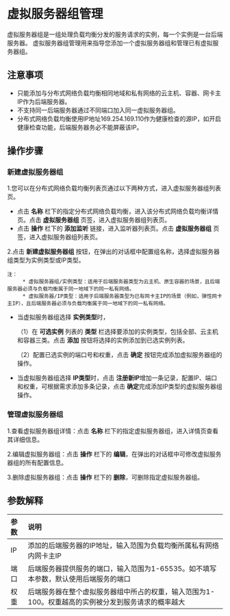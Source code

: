# 虚拟服务器组管理

虚拟服务器组是一组处理负载均衡分发的服务请求的实例，每一个实例是一台后端服务器。
虚拟服务器组管理用来指导您添加一个虚拟服务器组和管理已有虚拟服务器组。
## 注意事项
- 只能添加与分布式网络负载均衡相同地域和私有网络的云主机、容器、网卡主IP作为后端服务器。
- 不支持同一后端服务器通过不同端口加入同一虚拟服务器组。
- 分布式网络负载均衡使用IP地址169.254.169.110作为健康检查的源IP，如开启健康检查功能，后端服务器务必不能屏蔽该IP。

## 操作步骤

### 新建虚拟服务器组
1.您可以在分布式网络负载均衡列表页通过以下两种方式，进入虚拟服务器组列表页。

  - 点击 **名称**  栏下的指定分布式网络负载均衡，进入该分布式网络负载均衡详情页。点击 **虚拟服务器组** 页签，进入虚拟服务器组列表页。
  -  点击 **操作** 栏下的 **添加监听** 链接，进入监听器列表页。点击 **虚拟服务器组** 页签，进入虚拟服务器组列表页。

2.点击 **新建虚拟服务器组** 按钮，在弹出的对话框中配置组名称，选择虚拟服务器组类型为实例类型或IP类型。

    注：
		 * 虚拟服务器组/实例类型：适用于后端服务器类型为云主机、原生容器的场景，且后端服务器必须与负载均衡属于同一地域下的同一私有网络。
		 * 虚拟服务器/IP类型：适用于后端服务器类型为已有网卡主IP的场景（例如，弹性网卡主IP），且后端服务器必须与负载均衡属于同一地域下的同一私有网络。
		 
- 当虚拟服务器组选择 **实例类型**时，

    （1）在 **可选实例** 列表的 **类型** 栏选择要添加的实例类型，包括全部、云主机和容器三类。点击 **添加** 按钮将选择的实例添加到已选实例列表。

    （2）配置已选实例的端口号和权重，点击 **确定** 按钮完成添加虚拟服务器组的操作。

- 当虚拟服务器组选择 **IP类型**时，点击 **注册新IP**增加一条记录，配置IP、端口和权重，可根据需求添加多条记录，点击 **确定**完成添加IP类型的虚拟服务器组操作。

### 管理虚拟服务器组
1.查看虚拟服务器组详情：点击 **名称**  栏下的指定虚拟服务器组，进入详情页查看其详细信息。
 
2.编辑虚拟服务器组：点击 **操作** 栏下的 **编辑**，在弹出的对话框中可修改虚拟服务器组的所有配置信息。
 
3.删除虚拟服务器组：点击 **操作** 栏下的 **删除**，可删除指定虚拟服务器组。
## 参数解释
| 参数	| 说明	| 
| :- | :- |
|IP|添加的后端服务器的IP地址，输入范围为负载均衡所属私有网络内网卡主IP|
|端口|后端服务器提供服务的端口，输入范围为1-65535。如不填写本参数，默认使用后端服务的端口|
|权重|后端服务器在整个虚拟服务器组中所占的权重，输入范围为1-100。权重越高的实例被分发到服务请求的概率越大|
